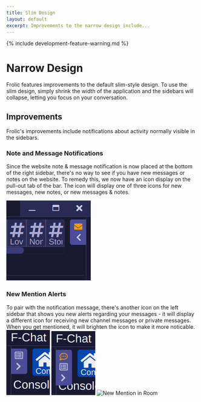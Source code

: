 ```yaml
---
title: Slim Design
layout: default
excerpt: Improvements to the narrow design include...
---
```

{% include development-feature-warning.md %}

# Narrow Design
Frolic features improvements to the default slim-style design. To use the slim design, simply shrink the width of the application and the sidebars will collapse, letting you focus on your conversation.

## Improvements
Frolic's improvements include notifications about activity normally visible in the sidebars.

### Note and Message Notifications
Since the website note & message notification is now placed at the bottom of the right sidebar, there's no way to see if you have new messages or notes on the website. To remedy this, we now have an icon display on the pull-out tab of the bar. The icon will display one of three icons for new messages, new notes, or new messages & notes.

![New Note](slim/new-note.webp)

### New Mention Alerts
To pair with the notification message, there's another icon on the left sidebar that shows you new alerts regarding your messages - it will display a different icon for receiving new channel messages or private messages. When you get mentioned, it will brighten the icon to make it more noticable.
![New Room Message](slim/room-message.webp) ![New PM](slim/new-pm.webp) ![New Mention in Room](slim/new-mention.webp)
